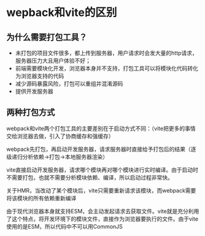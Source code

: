 # wepback和vite的区别

## 为什么需要打包工具？
- 未打包的项目文件很多，都上传到服务器，用户请求时会发大量的http请求，服务器压力大且用户体验不好；
- 前端需要模块化开发，浏览器本身并不支持，打包工具可以将模块化代码转化为浏览器支持的代码
- 减少源码暴露风险，打包可以重组并混淆源码
- 提供开发服务器

## 两种打包方式
webpack和vite两个打包工具的主要差别在于启动方式不同：（vite把更多的事情交给浏览器去做，引入了协商缓存和强缓存）

webpack先打包，再启动开发服务器，请求服务器时直接给予打包后的结果（逐级递归分析依赖->打包->本地服务器渲染）

vite直接启动开发服务器，请求哪个模块再对哪个模块进行实时编译。由于启动时不需要打包，也就不需要分析模块依赖、编译，所以启动过程非常快。

关于HMR，当改动了某个模块后，vite只需要重新请求该模块，而webpack需要将该模块的所有依赖重新编译

由于现代浏览器本身就支持ESM，会主动发起请求去获取文件。vite就是充分利用了这个特点，将开发环境下的模块文件，直接作为浏览器要执行的文件。由于vite使用的是ESM，所以代码中不可以用CommonJS